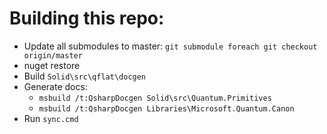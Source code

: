 
# Building this repo:


  * Update all submodules to master: `git submodule foreach git checkout origin/master`
  * nuget restore 
  * Build `Solid\src\qflat\docgen`
  * Generate docs:
    - `msbuild /t:QsharpDocgen Solid\src\Quantum.Primitives`
    - `msbuild /t:QsharpDocgen Libraries\Microsoft.Quantum.Canon`
  * Run `sync.cmd`
